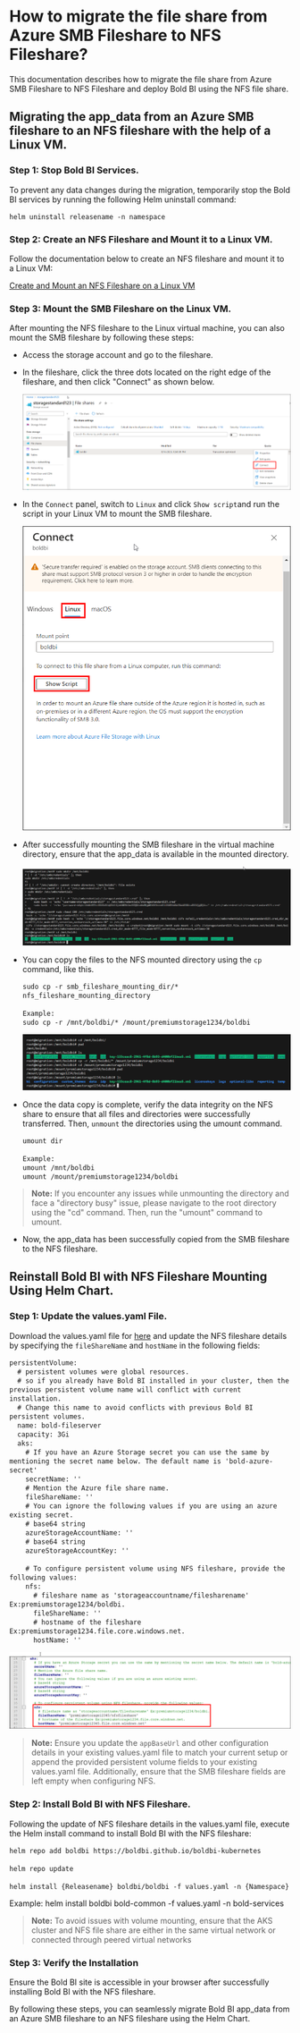 # How to migrate the file share from Azure SMB Fileshare to NFS Fileshare?

This documentation describes how to migrate the file share from Azure SMB Fileshare to NFS Fileshare and deploy Bold BI using the NFS file share.


## Migrating the app_data from an Azure SMB fileshare to an NFS fileshare with the help of a Linux VM.

### Step 1: Stop Bold BI Services.

To prevent any data changes during the migration, temporarily stop the Bold BI services by running the following Helm uninstall command:

```shell
helm uninstall releasename -n namespace
```
### Step 2: Create an NFS Fileshare and Mount it to a Linux VM.

Follow the documentation below to create an NFS fileshare and mount it to a Linux VM:

[Create and Mount an NFS Fileshare on a Linux VM](https://learn.microsoft.com/en-us/azure/storage/files/storage-files-quick-create-use-linux?source=recommendations)

### Step 3: Mount the SMB Fileshare on the Linux VM.

After mounting the NFS fileshare to the Linux virtual machine, you can also mount the SMB fileshare by following these steps:

* Access the storage account and go to the fileshare.

* In the fileshare, click the three dots located on the right edge of the fileshare, and then click "Connect" as shown below.

    ![smb storage account](images/smb_storage_account.png)

* In the `Connect` panel, switch to `Linux` and click `Show script`and run the script in your Linux VM to mount the SMB fileshare.

    ![smb connect panel](images/smb_connect_panel.png)

* After successfully mounting the SMB fileshare in the virtual machine directory, ensure that the app_data is available in the mounted directory. 

    ![smb mount](images/smb_mount.png)

* You can copy the files to the NFS mounted directory using the `cp` command, like this.

    ```shell
    sudo cp -r smb_fileshare_mounting_dir/* nfs_fileshare_mounting_directory

    Example:
    sudo cp -r /mnt/boldbi/* /mount/premiumstorage1234/boldbi
    ```
    ![copy files](images/copy_files.png)

* Once the data copy is complete, verify the data integrity on the NFS share to ensure that all files and directories were successfully transferred. Then, `unmount` the directories using the umount command.

    ```shell
    umount dir

    Example:
    umount /mnt/boldbi 
    umount /mount/premiumstorage1234/boldbi
    ```   
> **Note:** If you encounter any issues while unmounting the directory and face a "directory busy" issue, please navigate to the root directory using the "cd" command. Then, run the "umount" command to umount. 

* Now, the app_data has been successfully copied from the SMB fileshare to the NFS fileshare.

## Reinstall Bold BI with NFS Fileshare Mounting Using Helm Chart.

### Step 1: Update the values.yaml File.
Download the values.yaml file for [here](https://github.com/boldbi/boldbi-kubernetes/blob/main/helm/custom-values/common-aks-values.yaml) and update the NFS fileshare details by specifying the `fileShareName` and `hostName` in the following fields:

```shell
persistentVolume:
  # persistent volumes were global resources. 
  # so if you already have Bold BI installed in your cluster, then the previous persistent volume name will conflict with current installation.
  # Change this name to avoid conflicts with previous Bold BI persistent volumes.
  name: bold-fileserver
  capacity: 3Gi
  aks:
    # If you have an Azure Storage secret you can use the same by mentioning the secret name below. The default name is 'bold-azure-secret'
    secretName: ''
    # Mention the Azure file share name.
    fileShareName: ''
    # You can ignore the following values if you are using an azure existing secret.
    # base64 string
    azureStorageAccountName: ''
    # base64 string
    azureStorageAccountKey: ''
    
    # To configure persistent volume using NFS fileshare, provide the following values:
    nfs:
      # fileshare name as 'storageaccountname/filesharename' Ex:premiumstorage1234/boldbi.
      fileShareName: ''
      # hostname of the fileshare Ex:premiumstorage1234.file.core.windows.net.
      hostName: ''
```
![nfs values](images/nfs_values.png)

> **Note:** Ensure you update the `appBaseUrl` and other configuration details in your existing values.yaml file to match your current setup or append the provided persistent volume fields to your existing values.yaml file. Additionally, ensure that the SMB fileshare fields are left empty when configuring NFS.

### Step 2: Install Bold BI with NFS Fileshare.

Following the update of NFS fileshare details in the values.yaml file, execute the Helm install command to install Bold BI with the NFS fileshare:

```shell
helm repo add boldbi https://boldbi.github.io/boldbi-kubernetes

helm repo update

helm install {Releasename} boldbi/boldbi -f values.yaml -n {Namespace}
```
Example:
helm install boldbi bold-common -f values.yaml -n bold-services

> **Note:** To avoid issues with volume mounting, ensure that the AKS cluster and NFS file share are either in the same virtual network or connected through peered virtual networks

### Step 3: Verify the Installation

Ensure the Bold BI site is accessible in your browser after successfully installing Bold BI with the NFS fileshare.

By following these steps, you can seamlessly migrate Bold BI app_data from an Azure SMB fileshare to an NFS fileshare using the Helm Chart.
